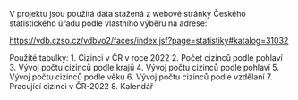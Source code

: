 V projektu jsou použitá data stažená z webové stránky Českého statistického úřadu podle vlastního výběru na adrese:

https://vdb.czso.cz/vdbvo2/faces/index.jsf?page=statistiky#katalog=31032


Použité tabulky: 1. Cizinci v ČR v roce 2022
	2. Počet cizinců podle pohlaví
	3. Vývoj počtu cizinců podle krajů
	4. Vývoj počtu cizinců podle pohlaví
	5. Vývoj počtu cizinců podle věku
	6. Vývoj počtu cizinců podle vzdělaní
	7. Pracující cizinci v ČR-2022
	8. Kalendář
